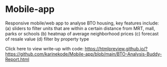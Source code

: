 # Mobile-app
Responsive mobile/web app to analyse BTO housing, key features include: (a) sliders to filter units that are within a certain distance from MRT, mall, parks or schools (b) heatmap of average neighborhood prices  (c) forecast of resale value (d) filter by property type 

Click here to view write-up with code: https://htmlpreview.github.io/?https://github.com/karinekode/Mobile-app/blob/main/BTO-Analysis-Buddy-Report.html 
